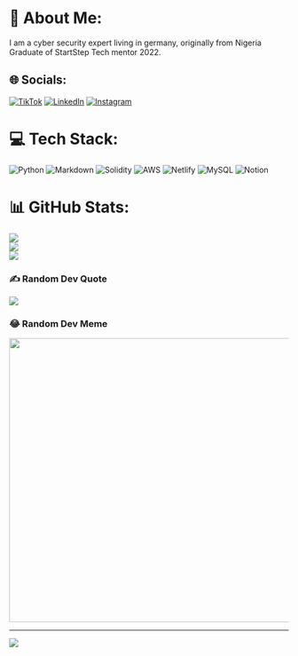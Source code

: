 # 💫 About Me:
I am a cyber security expert living in germany, originally from Nigeria<br>Graduate of StartStep Tech mentor 2022.


## 🌐 Socials:
[![TikTok](https://img.shields.io/badge/TikTok-%23000000.svg?logo=TikTok&logoColor=white)](https://tiktok.com/@micheal_scout) 
[![LinkedIn](https://img.shields.io/badge/LinkedIn-%230077B5.svg?logo=linkedin&logoColor=white)](https://linkedin.com/in/owhorjiwisdom) 
[![Instagram](https://img.shields.io/badge/Instagram-%23E4405F.svg?logo=Instagram&logoColor=white)](https://instagram.com/rds_lord)

# 💻 Tech Stack:
![Python](https://img.shields.io/badge/python-3670A0?style=flat&logo=python&logoColor=ffdd54) ![Markdown](https://img.shields.io/badge/markdown-%23000000.svg?style=flat&logo=markdown&logoColor=white) ![Solidity](https://img.shields.io/badge/Solidity-%23363636.svg?style=flat&logo=solidity&logoColor=white) ![AWS](https://img.shields.io/badge/AWS-%23FF9900.svg?style=flat&logo=amazon-aws&logoColor=white) ![Netlify](https://img.shields.io/badge/netlify-%23000000.svg?style=flat&logo=netlify&logoColor=#00C7B7) ![MySQL](https://img.shields.io/badge/mysql-%2300f.svg?style=flat&logo=mysql&logoColor=white) ![Notion](https://img.shields.io/badge/Notion-%23000000.svg?style=flat&logo=notion&logoColor=white)
# 📊 GitHub Stats:
![](https://github-readme-stats.vercel.app/api?username=wisdom-thompson&theme=blue-green&hide_border=false&include_all_commits=true&count_private=false)<br/>
![](https://github-readme-streak-stats.herokuapp.com/?user=wisdom-thompson&theme=blue-green&hide_border=false)<br/>
![](https://github-readme-stats.vercel.app/api/top-langs/?username=wisdom-thompson&theme=blue-green&hide_border=false&include_all_commits=true&count_private=false&layout=compact)

### ✍️ Random Dev Quote
![](https://quotes-github-readme.vercel.app/api?type=horizontal&theme=radical)

### 😂 Random Dev Meme
<img src="https://random-memer.herokuapp.com/" width="512px"/>

---
[![](https://visitcount.itsvg.in/api?id=wisdom-thompson&icon=0&color=0)](https://visitcount.itsvg.in)

<!-- Proudly created with GPRM ( https://gprm.itsvg.in ) -->
